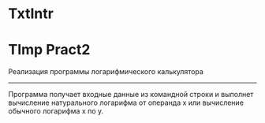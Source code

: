 # TxtIntr
TImp Pract2
=====================

Реализация программы логарифмического калькулятора 

---------------

Программа получает входные данные из командной строки и выполнет вычисление натурального логарифма от операнда x
или вычисление обычного логарифма x по y.
